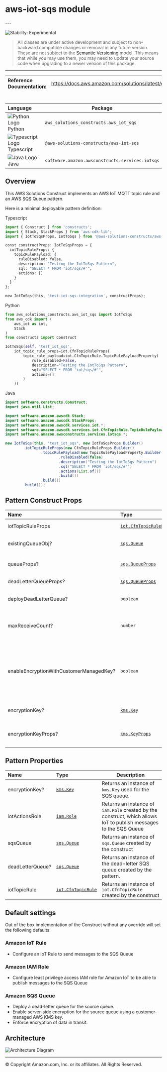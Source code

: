 # aws-iot-sqs module

<!--BEGIN STABILITY BANNER-->---


![Stability: Experimental](https://img.shields.io/badge/stability-Experimental-important.svg?style=for-the-badge)

> All classes are under active development and subject to non-backward compatible changes or removal in any
> future version. These are not subject to the [Semantic Versioning](https://semver.org/) model.
> This means that while you may use them, you may need to update your source code when upgrading to a newer version of this package.

---
<!--END STABILITY BANNER-->

| **Reference Documentation**:| <span style="font-weight: normal">https://docs.aws.amazon.com/solutions/latest/constructs/</span>|
|:-------------|:-------------|

<div style="height:8px"></div>

| **Language**     | **Package**        |
|:-------------|-----------------|
|![Python Logo](https://docs.aws.amazon.com/cdk/api/latest/img/python32.png) Python|`aws_solutions_constructs.aws_iot_sqs`|
|![Typescript Logo](https://docs.aws.amazon.com/cdk/api/latest/img/typescript32.png) Typescript|`@aws-solutions-constructs/aws-iot-sqs`|
|![Java Logo](https://docs.aws.amazon.com/cdk/api/latest/img/java32.png) Java|`software.amazon.awsconstructs.services.iotsqs`|

## Overview

This AWS Solutions Construct implements an AWS IoT MQTT topic rule and an AWS SQS Queue pattern.

Here is a minimal deployable pattern definition:

Typescript

```python
import { Construct } from 'constructs';
import { Stack, StackProps } from 'aws-cdk-lib';
import { IotToSqsProps, IotToSqs } from '@aws-solutions-constructs/aws-iot-sqs';

const constructProps: IotToSqsProps = {
  iotTopicRuleProps: {
    topicRulePayload: {
      ruleDisabled: false,
      description: "Testing the IotToSqs Pattern",
      sql: "SELECT * FROM 'iot/sqs/#'",
      actions: []
    }
  }
};

new IotToSqs(this, 'test-iot-sqs-integration', constructProps);
```

Python

```python
from aws_solutions_constructs.aws_iot_sqs import IotToSqs
from aws_cdk import (
    aws_iot as iot,
    Stack
)
from constructs import Construct

IotToSqs(self, 'test_iot_sqs',
    iot_topic_rule_props=iot.CfnTopicRuleProps(
        topic_rule_payload=iot.CfnTopicRule.TopicRulePayloadProperty(
            rule_disabled=False,
            description="Testing the IotToSqs Pattern",
            sql="SELECT * FROM 'iot/sqs/#'",
            actions=[]
        )
    ))
```

Java

```java
import software.constructs.Construct;
import java.util.List;

import software.amazon.awscdk.Stack;
import software.amazon.awscdk.StackProps;
import software.amazon.awscdk.services.iot.*;
import software.amazon.awscdk.services.iot.CfnTopicRule.TopicRulePayloadProperty;
import software.amazon.awsconstructs.services.iotsqs.*;

new IotToSqs(this, "test_iot_sqs", new IotToSqsProps.Builder()
        .iotTopicRuleProps(new CfnTopicRuleProps.Builder()
                .topicRulePayload(new TopicRulePayloadProperty.Builder()
                        .ruleDisabled(false)
                        .description("Testing the IotToSqs Pattern")
                        .sql("SELECT * FROM 'iot/sqs/#'")
                        .actions(List.of())
                        .build())
                .build())
        .build());
```

## Pattern Construct Props

| **Name**     | **Type**        | **Description** |
|:-------------|:----------------|-----------------|
|iotTopicRuleProps|[`iot.CfnTopicRuleProps`](https://docs.aws.amazon.com/cdk/api/v2/docs/aws-cdk-lib.aws_iot.CfnTopicRuleProps.html)|User provided CfnTopicRuleProps to override the defaults|
|existingQueueObj?|[`sqs.Queue`](https://docs.aws.amazon.com/cdk/api/v2/docs/aws-cdk-lib.aws_sqs.Queue.html)|Existing instance of SQS queue object, providing both this and `queueProps` will cause an error.|
|queueProps?|[`sqs.QueueProps`](https://docs.aws.amazon.com/cdk/api/v2/docs/aws-cdk-lib.aws_sqs.QueueProps.html)|User provided props to override the default props for the SQS queue.|
|deadLetterQueueProps?|[`sqs.QueueProps`](https://docs.aws.amazon.com/cdk/api/v2/docs/aws-cdk-lib.aws_sqs.QueueProps.html)|Optional user provided properties for the dead letter queue.|
|deployDeadLetterQueue?|`boolean`|Whether to deploy a secondary queue to be used as a dead letter queue. Default `true`.|
|maxReceiveCount?|`number`|The number of times a message can be unsuccessfully dequeued before being moved to the dead-letter queue. Required field if `deployDeadLetterQueue`=`true`.|
|enableEncryptionWithCustomerManagedKey?|`boolean`|If no key is provided, this flag determines whether the queue is encrypted with a new CMK or an AWS managed key. This flag is ignored if any of the following are defined: queueProps.encryptionMasterKey, encryptionKey or encryptionKeyProps.|
|encryptionKey?|[`kms.Key`](https://docs.aws.amazon.com/cdk/api/v2/docs/aws-cdk-lib.aws_kms.Key.html)|An optional, imported encryption key to encrypt the SQS Queue with.|
|encryptionKeyProps?|[`kms.KeyProps`](https://docs.aws.amazon.com/cdk/api/v2/docs/aws-cdk-lib.aws_kms.Key.html#construct-props)|Optional user provided properties to override the default properties for the KMS encryption key used to encrypt the SQS queue with.|

## Pattern Properties

| **Name**     | **Type**        | **Description** |
|:-------------|:----------------|-----------------|
|encryptionKey?|[`kms.Key`](https://docs.aws.amazon.com/cdk/api/v2/docs/aws-cdk-lib.aws_kms.Key.html)|Returns an instance of `kms.Key` used for the SQS queue.|
|iotActionsRole|[`iam.Role`](https://docs.aws.amazon.com/cdk/api/v2/docs/aws-cdk-lib.aws_iam.Role.html)|Returns an instance of `iam.Role` created by the construct, which allows IoT to publish messages to the SQS Queue|
|sqsQueue|[`sqs.Queue`](https://docs.aws.amazon.com/cdk/api/v2/docs/aws-cdk-lib.aws_sqs.Queue.html)|Returns an instance of `sqs.Queue` created by the construct|
|deadLetterQueue?|[`sqs.Queue`](https://docs.aws.amazon.com/cdk/api/v2/docs/aws-cdk-lib.aws_sqs.Queue.html)|Returns an instance of the dead-letter SQS queue created by the pattern.|
|iotTopicRule|[`iot.CfnTopicRule`](https://docs.aws.amazon.com/cdk/api/v2/docs/aws-cdk-lib.aws_iot.CfnTopicRule.html)|Returns an instance of `iot.CfnTopicRule` created by the construct|

## Default settings

Out of the box implementation of the Construct without any override will set the following defaults:

### Amazon IoT Rule

* Configure an IoT Rule to send messages to the SQS Queue

### Amazon IAM Role

* Configure least privilege access IAM role for Amazon IoT to be able to publish messages to the SQS Queue

### Amazon SQS Queue

* Deploy a dead-letter queue for the source queue.
* Enable server-side encryption for the source queue using a customer-managed AWS KMS key.
* Enforce encryption of data in transit.

## Architecture

![Architecture Diagram](architecture.png)

---


© Copyright Amazon.com, Inc. or its affiliates. All Rights Reserved.
